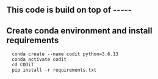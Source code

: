 ## This code is build on top of -----
      
## Create conda environment and install requirements
      conda create --name codit python=3.6.13
      conda activate codit
      cd CODiT
      pip install -r requirements.txt

